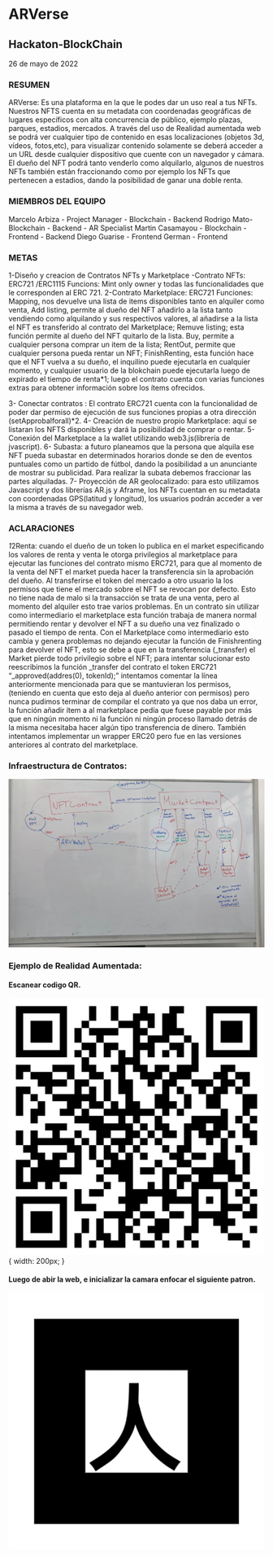 # ARVerse
## Hackaton-BlockChain

26 de mayo de 2022
### RESUMEN
ARVerse: Es una plataforma en la que le podes dar un uso real a tus NFTs. Nuestros NFTS cuenta en su metadata con coordenadas geográficas de lugares específicos con alta concurrencia de público, ejemplo plazas, parques, estadios, mercados. A través del uso de Realidad aumentada web se podrá ver cualquier tipo de contenido en esas localizaciones (objetos 3d, vídeos, fotos,etc), para visualizar contenido solamente se deberá acceder a un URL desde cualquier dispositivo que cuente con un navegador y cámara.
El dueño del NFT podrá tanto venderlo como alquilarlo, algunos de nuestros NFTs también están  fraccionando como por ejemplo los NFTs que pertenecen a estadios, dando la posibilidad de ganar una doble renta.

### MIEMBROS DEL EQUIPO
  Marcelo Arbiza - Project Manager - Blockchain - Backend
  Rodrigo Mato- Blockchain - Backend - AR Specialist
  Martin Casamayou - Blockchain - Frontend - Backend
  Diego Guarise - Frontend
  German - Frontend

### METAS

1-Diseño y creacion de Contratos NFTs y Marketplace
		-Contrato NFTs: ERC721 /ERC1115
		Funcions: Mint only owner y todas las funcionalidades que le corresponden
		al ERC 721.
2-Contrato Marketplace: ERC721
	Funciones: Mapping, nos devuelve una lista de items disponibles tanto en alquiler
		como venta, Add listing, permite al dueño del NFT añadirlo a la lista tanto
		vendiendo como alquilando y sus respectivos valores, al añadirse a la lista
		el NFT es transferido al contrato del Marketplace;
		Remuve listing; esta función permite al dueño del NFT quitarlo de la lista.
		Buy, permite a cualquier persona comprar un item de la lista; RentOut, permite
		que cualquier persona pueda rentar un NFT; FinishRenting, esta función hace
		que el NFT vuelva a su dueño, el inquilino puede ejecutarla en cualquier
		momento, y cualquier usuario de la blokchain puede ejecutarla luego de expirado
		el tiempo de renta*1; luego el contrato cuenta con varias funciones extras para
		obtener información sobre los ítems ofrecidos.

3- Conectar contratos : El contrato ERC721  cuenta con la funcionalidad de poder dar permiso de ejecución de sus funciones propias a otra dirección (setApprobalforall)*2.
4- Creación de nuestro propio Marketplace: aquí se listaran los NFTS disponibles y dará la posibilidad de comprar o rentar.
5- Conexión del Marketplace a la wallet utilizando web3.js(librería de jvascript).
6- Subasta: a  futuro planeamos que la persona que alquila ese NFT pueda subastar en determinados horarios donde se den de eventos puntuales como un partido de fútbol, dando la posibilidad a un anunciante de mostrar su publicidad. Para realizar la subata debemos fraccionar las partes alquiladas.
7- Proyección de AR geolocalizado:  para esto utilizamos Javascript y dos librerías AR.js y Aframe, los NFTs cuentan en su metadata con coordenadas GPS(latitud y longitud), los usuarios podrán acceder a ver la misma a través de su navegador web.

### ACLARACIONES

*1*2Renta: cuando el dueño de un token lo publica en el market especificando los valores de renta y venta le otorga privilegios al marketplace para ejecutar las funciones del contrato mismo ERC721, para que al momento de la venta del NFT el market pueda hacer la transferencia sin la aprobación del dueño. Al transferirse el token del mercado a otro usuario la los permisos que tiene el mercado sobre el NFT se revocan por defecto. Esto no tiene nada de malo si la transacción se trata de una venta, pero al momento del alquiler esto trae varios problemas.
En un contrato sin utilizar como intermediario el marketplace esta función trabaja de manera normal permitiendo rentar  y devolver el NFT a su dueño una vez finalizado o pasado el tiempo de renta. Con el Marketplace como intermediario esto cambia y genera problemas no dejando ejecutar la función de Finishrenting para devolver el NFT, esto se debe a que en la transferencia (_transfer) el Market pierde todo privilegio sobre el NFT; para intentar solucionar esto reescribimos la función _transfer del contrato el token ERC721 “_approved(addres(0), tokenId);”
intentamos comentar la línea anteriormente mencionada para que se mantuvieran los permisos, (teniendo en cuenta que esto deja al dueño anterior con permisos) pero nunca pudimos terminar de compilar el contrato ya que nos daba un error, la función añadir ítem a al marketplace pedía que fuese payable por más que en ningún momento ni la función ni ningún proceso llamado detrás de la misma necesitaba hacer algún tipo transferencia de dinero.
También intentamos implementar un wrapper ERC20 pero fue en las versiones anteriores al contrato del marketplace.

### Infraestructura de Contratos:

![Text](/images/diagrama.jpeg)

### Ejemplo de Realidad Aumentada:

#### Escanear codigo QR.
![Text](/images/AR-Example-web.png) { width: 200px; }

#### Luego de abir la web, e inicializar la camara enfocar el siguiente patron.

![Text](/images/pattern-kanji.png)